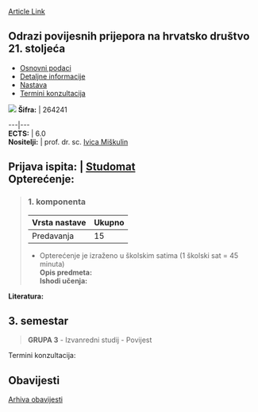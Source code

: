 [Article Link](https://www.fhs.hr/predmet/oppnhd2s)

## Odrazi povijesnih prijepora na hrvatsko društvo 21. stoljeća
  * [Osnovni podaci](https://www.fhs.hr/predmet/oppnhd2s#v1id-904846_774258_1_0 "Osnovni podaci")
  * [Detaljne informacije](https://www.fhs.hr/predmet/oppnhd2s#v1id-904846_774258_1_1 "Detaljne informacije")
  * [Nastava](https://www.fhs.hr/predmet/oppnhd2s#v1id-904846_774258_1_2 "Nastava")
  * [Termini konzultacija](https://www.fhs.hr/predmet/oppnhd2s#v1id-904846_774258_1_3 "Termini konzultacija")


[![](https://www.fhs.hr/img/flags/gif/hr.gif)](https://www.fhs.hr/predmet/oppnhd2s)
**Šifra:** |  264241  
  
---|---  
**ECTS:** |  6.0   
**Nositelji:** |  prof. dr. sc. [Ivica Miškulin](https://www.fhs.hr/djelatnik/ivica.miskulin)   
  
**Prijava ispita:** |  [Studomat](http://www.isvu.hr/studomat)  
**Opterećenje:**  
---  
> ### 1. komponenta
> | Vrsta nastave | Ukupno  
> ---|---  
> Predavanja | 15  
> * Opterećenje je izraženo u školskim satima (1 školski sat = 45 minuta)   
**Opis predmeta:**  
> **Ishodi učenja:**  

  
**Literatura:**  

  
**3. semestar**  
---  
> **GRUPA 3** - Izvanredni studij - Povijest  
>   
Termini konzultacija: 


## Obavijesti
[Arhiva obavijesti](https://www.fhs.hr/predmet/oppnhd2s?@=21mio#news_123669 "Arhiva obavijesti")
